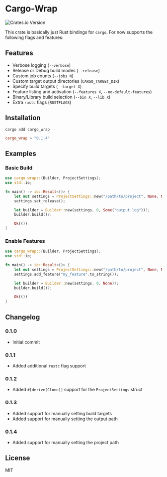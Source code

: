 # Cargo-Wrap

![Crates.io Version](https://img.shields.io/crates/v/cargo_wrap?link=https%3A%2F%2Fcrates.io%2Fcrates%2Fcargo_wrap)

This crate is basically just Rust bindings for `cargo`. For now supports the following flags and features:

## Features

* Verbose logging (`--verbose`)
* Release or Debug build modes (`--release`)
* Custom job counts (`--jobs N`)
* Custom target output directories (`CARGO_TARGET_DIR`)
* Specify build targets (`--target X`)
* Feature listing and activation (`--features X`, `--no-default-features`)
* Binary/Library build selection (`--bin X`, `--lib X`)
* Extra `rustc` flags (`RUSTFLAGS`)

## Installation

```shell
cargo add cargo_wrap
```

```toml
cargo_wrap = "0.1.4"
```

## Examples

### Basic Build

```rust
use cargo_wrap::{Builder, ProjectSettings};
use std::io;

fn main() -> io::Result<()> {
    let mut settings = ProjectSettings::new("/path/to/project", None, None, false);
    settings.set_release();

    let builder = Builder::new(settings, 0, Some("output.log"))?;
    builder.build()?;

    Ok(())
}
```

### Enable Features

```rust
use cargo_wrap::{Builder, ProjectSettings};
use std::io;

fn main() -> io::Result<()> {
    let mut settings = ProjectSettings::new("/path/to/project", None, None, false);
    settings.add_feature("my_feature".to_string());

    let builder = Builder::new(settings, 0, None)?;
    builder.build()?;

    Ok(())
}
```

## Changelog
### 0.1.0
* Initial commit

### 0.1.1
* Added additional `rustc` flag support

### 0.1.2
* Added `#[derive(Clone)]` support for the `ProjectSettings` struct

### 0.1.3
* Added support for manually setting build targets
* Added support for manually setting the output path

### 0.1.4
* Added support for manually setting the project path

## License

MIT

